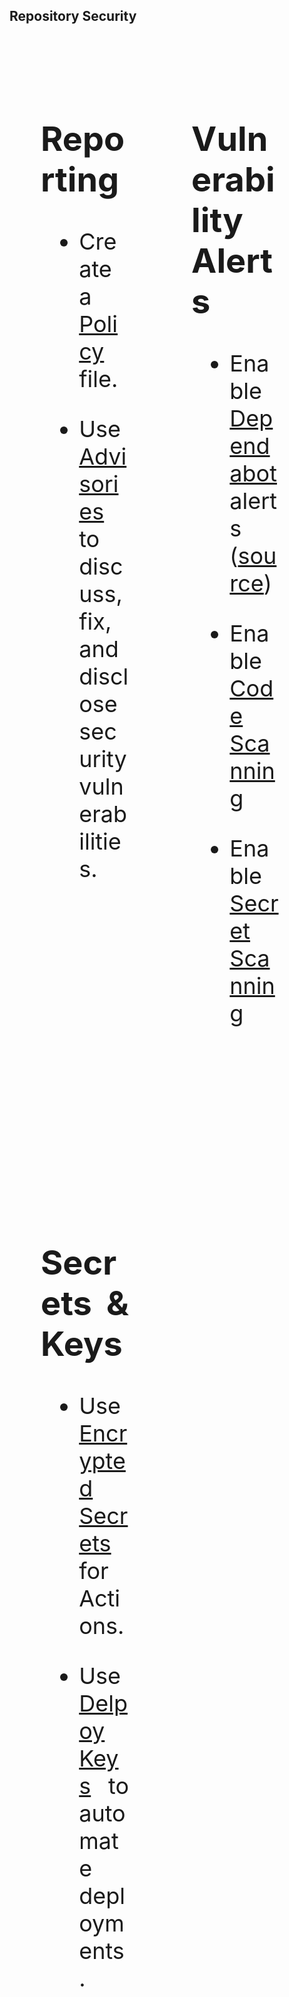 ## Repository Security

<br><br>

<div>
<div style="text-align: justify; font-size: 36px; float: left; width: 28%; padding: 10px 50px 10px 50px; border: 0px dashed blue;">

## Reporting

- Create a [Policy](https://docs.github.com/en/enterprise-cloud@latest/code-security/getting-started/securing-your-repository#setting-a-security-policy) file.

- Use [Advisories](https://docs.github.com/en/enterprise-cloud@latest/code-security/security-advisories/repository-security-advisories) to discuss, fix, and disclose security vulnerabilities.

</div>
<div style="text-align: justify; font-size: 36px; float: left; width: 28%; padding: 10px 50px 10px 50px; border: 0px dashed blue;">

## Vulnerability Alerts

- Enable [Dependabot](https://docs.github.com/en/enterprise-cloud@latest/code-security/dependabot) alerts ([source](https://github.com/dependabot))

- Enable [Code Scanning](https://docs.github.com/en/enterprise-cloud@latest/code-security/code-scanning/automatically-scanning-your-code-for-vulnerabilities-and-errors/about-code-scanning)

- Enable [Secret Scanning](https://docs.github.com/en/enterprise-cloud@latest/code-security/secret-scanning/about-secret-scanning)

<br><br><br><br>
</div>
<div style="text-align: justify; font-size: 36px; float: left; width: 28%; padding: 10px 50px 10px 50px; border: 0px dashed blue;">

## Secrets & Keys

- Use [Encrypted Secrets](https://docs.github.com/en/enterprise-cloud@latest/actions/security-guides/encrypted-secrets) for Actions.

- Use [Delpoy Keys](https://docs.github.com/en/enterprise-cloud@latest/authentication/connecting-to-github-with-ssh/managing-deploy-keys#deploy-keys) to automate deployments. 

</div>
</div>

